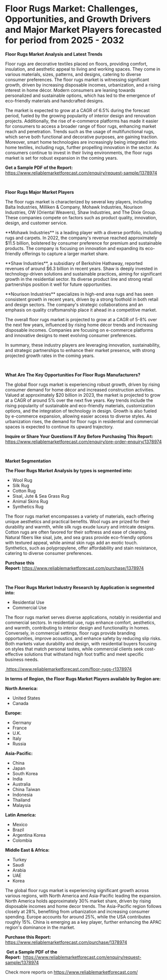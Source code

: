 <p><h1>Floor Rugs Market: Challenges, Opportunities, and Growth Drivers and Major Market Players forecasted for period from 2025 - 2032</h1></p><p><strong>Floor Rugs Market Analysis and Latest Trends</strong></p>
<p><p>Floor rugs are decorative textiles placed on floors, providing comfort, insulation, and aesthetic appeal to living and working spaces. They come in various materials, sizes, patterns, and designs, catering to diverse consumer preferences. The floor rugs market is witnessing significant growth, driven by increasing disposable incomes, urbanization, and a rising interest in home décor. Modern consumers are leaning towards personalized and sustainable options, which has led to the emergence of eco-friendly materials and handcrafted designs.</p><p>The market is expected to grow at a CAGR of 6.5% during the forecast period, fueled by the growing popularity of interior design and renovation projects. Additionally, the rise of e-commerce platforms has made it easier for consumers to access a broader range of floor rugs, enhancing market reach and penetration. Trends such as the usage of multifunctional rugs, which serve both functional and decorative purposes, are gaining traction. Moreover, smart home technologies are increasingly being integrated into home textiles, including rugs, further propelling innovation in the sector. As consumers continue to invest in their living environments, the floor rugs market is set for robust expansion in the coming years.</p></p>
<p><strong>Get a Sample PDF of the Report:&nbsp;</strong> <a href="https://www.reliablemarketforecast.com/enquiry/request-sample/1378974?utm_campaign=2439&utm_medium=2&utm_source=Github&utm_content=ia&utm_term=04042025&utm_id=floor-rugs">https://www.reliablemarketforecast.com/enquiry/request-sample/1378974</a></p>
<p>&nbsp;</p>
<p><strong>Floor Rugs Major Market Players</strong></p>
<p><p>The floor rugs market is characterized by several key players, including Balta Industries, Milliken & Company, Mohawk Industries, Nourison Industries, OW (Oriental Weavers), Shaw Industries, and The Dixie Group. These companies compete on factors such as product quality, innovation, design, and customer service.</p><p>**Mohawk Industries** is a leading player with a diverse portfolio, including rugs and carpets. In 2022, the company's revenue reached approximately $11.5 billion, bolstered by consumer preference for premium and sustainable products. The company is focusing on innovation and expanding its eco-friendly offerings to capture a larger market share.</p><p>**Shaw Industries**, a subsidiary of Berkshire Hathaway, reported revenues of around $6.3 billion in recent years. Shaw is deeply invested in technology-driven solutions and sustainable practices, aiming for significant growth in the residential sector. Its diverse product line and strong retail partnerships position it well for future opportunities.</p><p>**Nourison Industries** specializes in high-end area rugs and has seen consistent growth in recent years, driven by a strong foothold in both retail and design sectors. The company's strategic collaborations and an emphasis on quality craftsmanship place it ahead in a competitive market.</p><p>The overall floor rugs market is projected to grow at a CAGR of 5-8% over the next few years, influenced by rising home décor trends and increasing disposable incomes. Companies are focusing on e-commerce platforms and innovative designs to meet evolving consumer preferences.</p><p>In summary, these industry players are leveraging innovation, sustainability, and strategic partnerships to enhance their market presence, with strong projected growth rates in the coming years.</p></p>
<p>&nbsp;</p>
<p><strong>What Are The Key Opportunities For Floor Rugs Manufacturers?</strong></p>
<p><p>The global floor rugs market is experiencing robust growth, driven by rising consumer demand for home décor and increased construction activities. Valued at approximately $20 billion in 2023, the market is projected to grow at a CAGR of around 5% over the next five years. Key trends include the rising popularity of sustainable and eco-friendly materials, customization options, and the integration of technology in design. Growth is also fueled by e-commerce expansion, allowing easier access to diverse styles. As urbanization rises, the demand for floor rugs in residential and commercial spaces is expected to continue its upward trajectory.</p></p>
<p><strong>Inquire or Share Your Questions If Any Before Purchasing This Report:</strong> <a href="https://www.reliablemarketforecast.com/enquiry/pre-order-enquiry/1378974?utm_campaign=2439&utm_medium=2&utm_source=Github&utm_content=ia&utm_term=04042025&utm_id=floor-rugs">https://www.reliablemarketforecast.com/enquiry/pre-order-enquiry/1378974</a></p>
<p>&nbsp;</p>
<p><strong>Market Segmentation</strong></p>
<p><strong>The Floor Rugs Market Analysis by types is segmented into:</strong></p>
<p><ul><li>Wool Rug</li><li>Silk Rug</li><li>Cotton Rug</li><li>Sisal, Jute & Sea Grass Rug</li><li>Animal Skins Rug</li><li>Synthetics Rug</li></ul></p>
<p><p>The floor rugs market encompasses a variety of materials, each offering unique aesthetics and practical benefits. Wool rugs are prized for their durability and warmth, while silk rugs exude luxury and intricate designs. Cotton rugs are often favored for their softness and ease of cleaning. Natural fibers like sisal, jute, and sea grass provide eco-friendly options with textured appeal, while animal skin rugs add an exotic touch. Synthetics, such as polypropylene, offer affordability and stain resistance, catering to diverse consumer preferences.</p></p>
<p><strong>Purchase this Report:&nbsp;</strong><a href="https://www.reliablemarketforecast.com/purchase/1378974?utm_campaign=2439&utm_medium=2&utm_source=Github&utm_content=ia&utm_term=04042025&utm_id=floor-rugs">https://www.reliablemarketforecast.com/purchase/1378974</a></p>
<p>&nbsp;</p>
<p><strong>The Floor Rugs Market Industry Research by Application is segmented into:</strong></p>
<p><ul><li>Residential Use</li><li>Commercial Use</li></ul></p>
<p><p>The floor rugs market serves diverse applications, notably in residential and commercial sectors. In residential use, rugs enhance comfort, aesthetics, and warmth, contributing to interior design and functionality in homes. Conversely, in commercial settings, floor rugs provide branding opportunities, improve acoustics, and enhance safety by reducing slip risks. Both markets value durability and design, with residential buyers focusing on styles that match personal tastes, while commercial clients seek cost-effective solutions that withstand high foot traffic and meet specific business needs.</p></p>
<p><a href="https://www.reliablemarketforecast.com/floor-rugs-r1378974?utm_campaign=2439&utm_medium=2&utm_source=Github&utm_content=ia&utm_term=04042025&utm_id=floor-rugs">&nbsp;https://www.reliablemarketforecast.com/floor-rugs-r1378974</a></p>
<p><strong>In terms of Region, the Floor Rugs Market Players available by Region are:</strong></p>
<p>
    <p> <strong> North America: </strong>
        <ul>
            <li>United States</li>
            <li>Canada</li>
        </ul>
        </p> 
    <p> <strong> Europe: </strong>
        <ul>
            <li>Germany</li>
            <li>France</li>
            <li>U.K.</li>
            <li>Italy</li>
            <li>Russia</li>
        </ul>
        </p> 
    <p> <strong> Asia-Pacific: </strong>
        <ul>
            <li>China</li>
            <li>Japan</li>
            <li>South Korea</li>
            <li>India</li>
            <li>Australia</li>
            <li>China Taiwan</li>
            <li>Indonesia</li>
            <li>Thailand</li>
            <li>Malaysia</li>
        </ul>
        </p> 
    <p> <strong> Latin America: </strong>
        <ul>
            <li>Mexico</li>
            <li>Brazil</li>
            <li>Argentina Korea</li>
            <li>Colombia</li>
        </ul>
        </p> 
    <p> <strong> Middle East & Africa: </strong>
        <ul>
            <li>Turkey</li>
            <li>Saudi</li>
            <li>Arabia</li>
            <li>UAE</li>
            <li>Korea</li>
        </ul>
    </p>
    </p>
<p><p>The global floor rugs market is experiencing significant growth across various regions, with North America and Asia-Pacific leading the expansion. North America holds approximately 30% market share, driven by rising disposable incomes and home decor trends. The Asia-Pacific region follows closely at 28%, benefiting from urbanization and increasing consumer spending. Europe accounts for around 25%, while the USA contributes roughly 15%. China is emerging as a key player, further enhancing the APAC region's dominance in the market.</p></p>
<p><strong>Purchase this Report: </strong><a href="https://www.reliablemarketforecast.com/purchase/1378974?utm_campaign=2439&utm_medium=2&utm_source=Github&utm_content=ia&utm_term=04042025&utm_id=floor-rugs">https://www.reliablemarketforecast.com/purchase/1378974</a></p>
<p>&nbsp;<strong>Get a Sample PDF of the Report:&nbsp;&nbsp;</strong><a href="https://www.reliablemarketforecast.com/enquiry/request-sample/1378974?utm_campaign=2439&utm_medium=2&utm_source=Github&utm_content=ia&utm_term=04042025&utm_id=floor-rugs">https://www.reliablemarketforecast.com/enquiry/request-sample/1378974</a></p>
<p><strong></strong></p>
<p>Check more reports on <a href="https://www.reliablemarketforecast.com/?utm_campaign=2439&utm_medium=2&utm_source=Github&utm_content=ia&utm_term=04042025&utm_id=floor-rugs">https://www.reliablemarketforecast.com/</a></p>